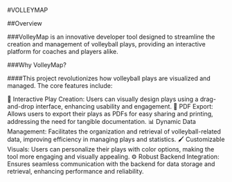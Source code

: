 #VOLLEYMAP

##Overview

###VolleyMap is an innovative developer tool designed to streamline the creation and management of volleyball plays, providing an interactive platform for coaches and players alike.

###Why VolleyMap?

####This project revolutionizes how volleyball plays are visualized and managed. The core features include:

🎨 Interactive Play Creation: Users can visually design plays using a drag-and-drop interface, enhancing usability and engagement.
📄 PDF Export: Allows users to export their plays as PDFs for easy sharing and printing, addressing the need for tangible documentation.
📊 Dynamic Data Management: Facilitates the organization and retrieval of volleyball-related data, improving efficiency in managing plays and statistics.
🖌️ Customizable Visuals: Users can personalize their plays with color options, making the tool more engaging and visually appealing.
⚙️ Robust Backend Integration: Ensures seamless communication with the backend for data storage and retrieval, enhancing performance and reliability.
